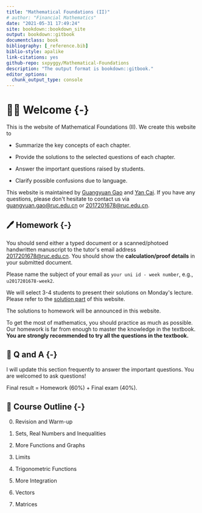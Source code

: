 ```yaml
--- 
title: "Mathematical Foundations (II)"
# author: "Financial Mathematics"
date: "2021-05-31 17:49:24"
site: bookdown::bookdown_site
output: bookdown::gitbook
documentclass: book
bibliography: [_reference.bib]
biblio-style: apalike
link-citations: yes
github-repo: sxpyggy/Mathematical-Foundations
description: "The output format is bookdown::gitbook."
editor_options: 
  chunk_output_type: console
---
```


# 👨‍🏫 Welcome  {-}

This is the website of Mathematical Foundations (II). We create this website  to 

- Summarize the key concepts of each chapter.

- Provide the solutions to the selected questions of each chapter.

- Answer the important questions raised by students.

- Clarify possible confusions due to language.

This website is maintained by <u>Guangyuan Gao</u> and <u>Yan Cai</u>. If you have any questions, please don't hesitate to contact us via <guangyuan.gao@ruc.edu.cn> or <2017201678@ruc.edu.cn>.

## 🖊️ Homework {-}

<!-- Homework: Exercise 6.2* (page 510) Q1, Q4, Q6, Q12, Exercise 8.1* (page 602) Q3, Q7 are due on **2020/Dec/22 (18:00 Beijing Time)**. -->

You should send either a typed document or a scanned/photoed handwritten manuscript to the tutor's email address <2017201678@ruc.edu.cn>. You should show the **calculation/proof details** in your submitted document.

Please name the subject of your email as `your uni id - week number`, e.g., `u2017201678-week2`.

We will select 3-4 students to present their solutions on Monday's lecture. Please refer to the [solution part](#ch1) of this website.

The solutions to homework will be announced in this website. 

To get the most of mathematics, you should practice as much as possible.
Our homework is far from enough to master the knowledge in the textbook. **You are strongly recommended to try all the questions in the textbook.**

## 🤔 Q and A {-}

I will update this section frequently to answer the important questions. You are welcomed to ask questions!

<!-- **👉 Procedure v.s. Final answer** (2020/10/13) -->

<!-- ```{r,echo=FALSE,out.width="50%",fig.align = 'center'} -->
<!-- knitr::opts_chunk$set(fig.pos = "!H", out.extra = "") -->
<!-- knitr::include_graphics("./plots/homework-mark.png") -->
<!-- ``` -->

<!-- **👉 Components of the final result** (2020/10/11) -->

Final result = Homework (60%) + Final exam (40%).

<!-- At this moment, the final examination (open book) is scheduled on **2021/01/14 during the last lecture of week 19**. However, the schedule may be changed due to unforeseeable events. -->

## 📖 Course Outline {-}

0. Revision and Warm-up

1. Sets, Real Numbers and Inequalities

2. More Functions and Graphs

3. Limits

4. Trigonometric Functions

5. More Integration

6. Vectors

7. Matrices
